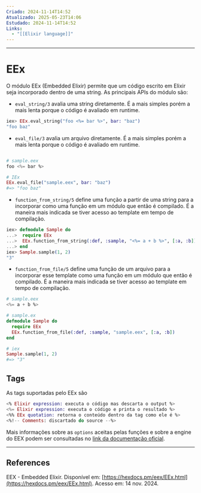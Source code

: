 ```yaml
---
Criado: 2024-11-14T14:52
Atualizado: 2025-05-23T14:06
Estudado: 2024-11-14T14:52
Links:
  - "[[Elixir language]]"
---
```

---
# EEx

O módulo EEx (Embedded Elixir) permite que um código escrito em Elixir seja incorporado dentro de uma string.  As principais APIs do módulo são:

- `eval_string/3` avalia uma string diretamente. É a mais simples porém a mais lenta porque o código é avaliado em runtime.

```elixir
iex> EEx.eval_string("foo <%= bar %>", bar: "baz")
"foo baz"
```

- `eval_file/3` avalia um arquivo diretamente. É a mais simples porém a mais lenta porque o código é avaliado em runtime.

```elixir

# sample.eex
foo <%= bar %>

# IEx
EEx.eval_file("sample.eex", bar: "baz")
#=> "foo baz"
```

 - `function_from_string/5` define uma função a partir de uma string para a incorporar como uma função em um módulo que então é compilado. É a maneira mais indicada se tiver acesso ao template em tempo de compilação.

```elixir
iex> defmodule Sample do
...>  require EEx
...>  EEx.function_from_string(:def, :sample, "<%= a + b %>", [:a, :b])
...> end
iex> Sample.sample(1, 2)
"3"
```

 - `function_from_file/5` define uma função de um arquivo para a incorporar esse template como uma função em um módulo que então é compilado. É a maneira mais indicada se tiver acesso ao template em tempo de compilação.

```elixir
# sample.eex
<%= a + b %>

# sample.ex
defmodule Sample do
  require EEx
  EEx.function_from_file(:def, :sample, "sample.eex", [:a, :b])
end

# iex
Sample.sample(1, 2)
#=> "3"
```

## Tags

As tags suportadas pelo EEx são

```elixir
<% Elixir expression: executa o código mas descarta o output %>
<%= Elixir expression: executa o código e printa o resultado %>
<%% EEx quotation: retorna o conteúdo dentro da tag como ele é %>
<%!-- Comments: discartado do source --%>
```

Mais informações sobre as `options` aceitas pelas funções e sobre a engine do EEX podem ser consultadas no [link da documentação oficial](https://hexdocs.pm/eex/EEx.html).

---
## References

EEX - Embedded Elixir. Disponível em: [https://hexdocs.pm/eex/EEx.html](https://hexdocs.pm/eex/EEx.html). Acesso em: 14 nov. 2024.